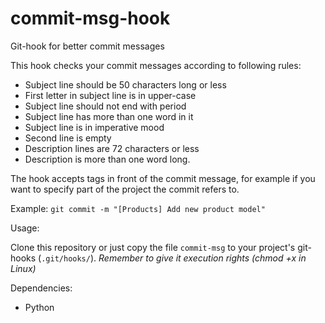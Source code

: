 # commit-msg-hook
Git-hook for better commit messages

This hook checks your commit messages according to following rules:

- Subject line should be 50 characters long or less
- First letter in subject line is in upper-case
- Subject line should not end with period
- Subject line has more than one word in it
- Subject line is in imperative mood
- Second line is empty
- Description lines are 72 characters or less
- Description is more than one word long.

The hook accepts tags in front of the commit message, for example
if you want to specify part of the project the commit refers to.

Example: `git commit -m "[Products] Add new product model"`

Usage:

Clone this repository or just copy the file `commit-msg` to your project's 
git-hooks (`.git/hooks/`). *Remember to give it execution rights (chmod +x in Linux)*

Dependencies:

- Python
